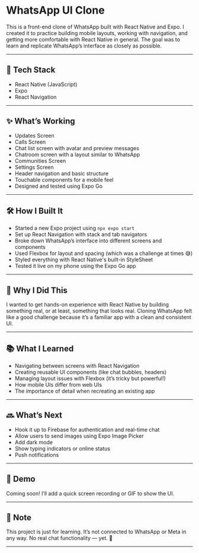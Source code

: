 # WhatsApp UI Clone

This is a front-end clone of WhatsApp built with React Native and Expo. I created it to practice building mobile layouts, working with navigation, and getting more comfortable with React Native in general. The goal was to learn and replicate WhatsApp’s interface as closely as possible.

---

## 🔧 Tech Stack

- React Native (JavaScript)
- Expo
- React Navigation

---

## ✨ What’s Working

- Updates Screen
- Calls Screen
- Chat list screen with avatar and preview messages
- Chatroom screen with a layout similar to WhatsApp
- Communities Screen
- Settings Screen
- Header navigation and basic structure
- Touchable components for a mobile feel
- Designed and tested using Expo Go

---

## 🛠️ How I Built It

- Started a new Expo project using `npx expo start`
- Set up React Navigation with stack and tab navigators
- Broke down WhatsApp’s interface into different screens and components
- Used Flexbox for layout and spacing (which was a challenge at times 😅)
- Styled everything with React Native's built-in StyleSheet
- Tested it live on my phone using the Expo Go app

---

## 🎯 Why I Did This

I wanted to get hands-on experience with React Native by building something real, or at least, something that looks real. Cloning WhatsApp felt like a good challenge because it’s a familiar app with a clean and consistent UI.

---

## 📚 What I Learned

- Navigating between screens with React Navigation
- Creating reusable UI components (like chat bubbles, headers)
- Managing layout issues with Flexbox (it’s tricky but powerful!)
- How mobile UIs differ from web UIs
- The importance of detail when recreating an existing app

---

## 🔜 What’s Next

- Hook it up to Firebase for authentication and real-time chat
- Allow users to send images using Expo Image Picker
- Add dark mode
- Show typing indicators or online status
- Push notifications

---

## 📸 Demo

Coming soon! I’ll add a quick screen recording or GIF to show the UI.

---

## 📌 Note

This project is just for learning. It’s not connected to WhatsApp or Meta in any way. No real chat functionality — yet. 🙂

---
